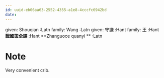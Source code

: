 ```yaml
---
id: uuid-eb06aa63-2552-4355-a1e8-4cccfc6942bd
date: 
---
```


given: Shouqian :Latn
family: Wang  :Latn
given: 守謙 :Hant
family: 王 :Hant
**戰國策全譯** :Hant
**Zhanguoce quanyi ** :Latn
# Note
Very convenient crib.